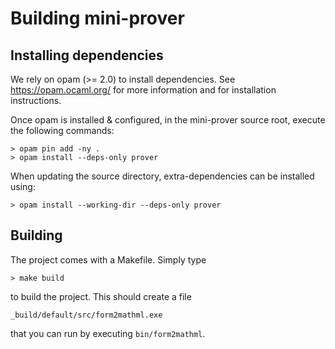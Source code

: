 # Building mini-prover

## Installing dependencies

We rely on opam (>= 2.0) to install dependencies. See https://opam.ocaml.org/
for more information and for installation instructions.

Once opam is installed & configured, in the mini-prover source root, execute
the following commands:

	> opam pin add -ny .
	> opam install --deps-only prover

When updating the source directory, extra-dependencies can be installed using:

	> opam install --working-dir --deps-only prover

## Building

The project comes with a Makefile. Simply type

	> make build

to build the project. This should create a file

	_build/default/src/form2mathml.exe

that you can run by executing `bin/form2mathml`.
